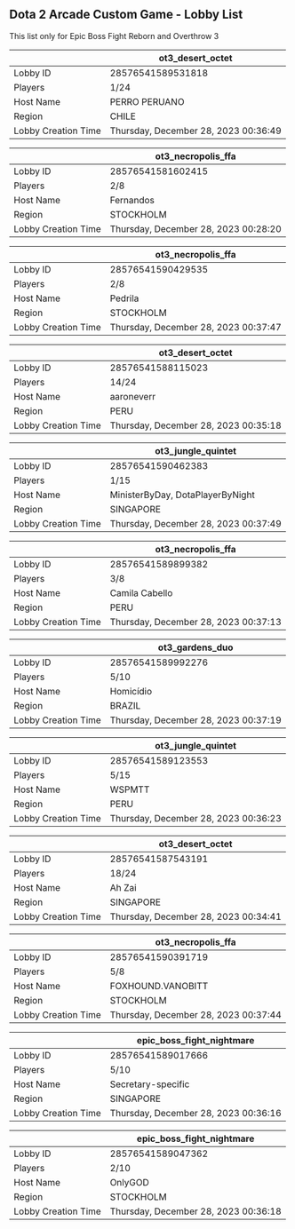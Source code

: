 ## Dota 2 Arcade Custom Game - Lobby List

This list only for Epic Boss Fight Reborn and Overthrow 3

|  | ot3_desert_octet |
| ------ | ------ |
| Lobby ID | 28576541589531818 |
| Players | 1/24 |
| Host Name | PERRO PERUANO |
| Region | CHILE |
| Lobby Creation Time | Thursday, December 28, 2023 00:36:49 |


|  | ot3_necropolis_ffa |
| ------ | ------ |
| Lobby ID | 28576541581602415 |
| Players | 2/8 |
| Host Name | Fernandos |
| Region | STOCKHOLM |
| Lobby Creation Time | Thursday, December 28, 2023 00:28:20 |


|  | ot3_necropolis_ffa |
| ------ | ------ |
| Lobby ID | 28576541590429535 |
| Players | 2/8 |
| Host Name | Pedrila |
| Region | STOCKHOLM |
| Lobby Creation Time | Thursday, December 28, 2023 00:37:47 |


|  | ot3_desert_octet |
| ------ | ------ |
| Lobby ID | 28576541588115023 |
| Players | 14/24 |
| Host Name | aaroneverr |
| Region | PERU |
| Lobby Creation Time | Thursday, December 28, 2023 00:35:18 |


|  | ot3_jungle_quintet |
| ------ | ------ |
| Lobby ID | 28576541590462383 |
| Players | 1/15 |
| Host Name | MinisterByDay, DotaPlayerByNight |
| Region | SINGAPORE |
| Lobby Creation Time | Thursday, December 28, 2023 00:37:49 |


|  | ot3_necropolis_ffa |
| ------ | ------ |
| Lobby ID | 28576541589899382 |
| Players | 3/8 |
| Host Name | Camila Cabello |
| Region | PERU |
| Lobby Creation Time | Thursday, December 28, 2023 00:37:13 |


|  | ot3_gardens_duo |
| ------ | ------ |
| Lobby ID | 28576541589992276 |
| Players | 5/10 |
| Host Name | Homicídio |
| Region | BRAZIL |
| Lobby Creation Time | Thursday, December 28, 2023 00:37:19 |


|  | ot3_jungle_quintet |
| ------ | ------ |
| Lobby ID | 28576541589123553 |
| Players | 5/15 |
| Host Name | WSPMTT |
| Region | PERU |
| Lobby Creation Time | Thursday, December 28, 2023 00:36:23 |


|  | ot3_desert_octet |
| ------ | ------ |
| Lobby ID | 28576541587543191 |
| Players | 18/24 |
| Host Name | Ah Zai |
| Region | SINGAPORE |
| Lobby Creation Time | Thursday, December 28, 2023 00:34:41 |


|  | ot3_necropolis_ffa |
| ------ | ------ |
| Lobby ID | 28576541590391719 |
| Players | 5/8 |
| Host Name | FOXHOUND.VANOBITT |
| Region | STOCKHOLM |
| Lobby Creation Time | Thursday, December 28, 2023 00:37:44 |


|  | epic_boss_fight_nightmare |
| ------ | ------ |
| Lobby ID | 28576541589017666 |
| Players | 5/10 |
| Host Name | Secretary-specific |
| Region | SINGAPORE |
| Lobby Creation Time | Thursday, December 28, 2023 00:36:16 |


|  | epic_boss_fight_nightmare |
| ------ | ------ |
| Lobby ID | 28576541589047362 |
| Players | 2/10 |
| Host Name | OnlyGOD |
| Region | STOCKHOLM |
| Lobby Creation Time | Thursday, December 28, 2023 00:36:18 |


